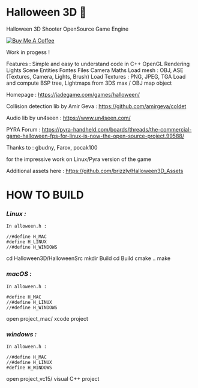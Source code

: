 # Halloween 3D 🎃
Halloween 3D Shooter OpenSource Game Engine

[![Buy Me A Coffee](https://img.shields.io/badge/Buy%20Me%20A%20Coffee-yellow?style=for-the-badge&logo=buy-me-a-coffee)](https://www.buymeacoffee.com/jmapp)

Work in progess !

Features :
Simple and easy to understand code in C++
OpenGL Rendering
Lights
Scene
Entities
Fontes
Files
Camera
Maths
Load mesh : OBJ, ASE (Textures, Camera, Lights, Brush)
Load Textures : PNG, JPEG, TGA
Load and compute BSP tree, Lightmaps from 3DS max / OBJ map object


Homepage : https://jadegame.com/games/halloween/

Collision detection lib by Amir Geva : https://github.com/amirgeva/coldet

Audio lib by un4seen : https://www.un4seen.com/

PYRA Forum : https://pyra-handheld.com/boards/threads/the-commercial-game-halloween-fps-for-linux-is-now-the-open-source-project.99588/

Thanks to : gbudny, Farox, pocak100

for the impressive work on Linux/Pyra version of the game

Additional assets here : https://github.com/brizzly/Halloween3D_Assets


HOW TO BUILD
============

### *Linux :* 

```
In alloween.h :

//#define H_MAC
#define H_LINUX
//#define H_WINDOWS
```

cd Halloween3D/HalloweenSrc
mkdir Build
cd Build
cmake ..
make

### *macOS :*

```
In alloween.h :

#define H_MAC
//#define H_LINUX
//#define H_WINDOWS
```
open project_mac/ xcode project

### *windows :*

```
In alloween.h :

//#define H_MAC
//#define H_LINUX
#define H_WINDOWS
```
open project_vc15/ visual C++ project




